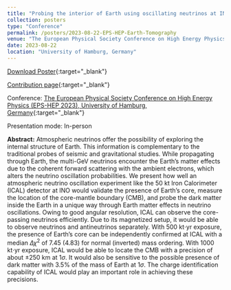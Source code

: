 ```yaml
---
title: "Probing the interior of Earth using oscillating neutrinos at INO-ICAL"
collection: posters
type: "Conference"
permalink: /posters/2023-08-22-EPS-HEP-Earth-Tomography
venue: "The European Physical Society Conference on High Energy Physics (EPS-HEP 2023)"
date: 2023-08-22
location: "University of Hamburg, Germany"
---
```


[Download Poster](https://indico.desy.de/event/34916/contributions/147128/attachments/83826/110928/Poster_EPS_HEP_Anil_Kumar.pdf){:target="_blank"}

[Contribution page](https://indico.desy.de/event/34916/contributions/147128/){:target="_blank"}

Conference: [The European Physical Society Conference on High Energy Physics (EPS-HEP 2023), University of Hamburg, Germany](https://www.eps-hep2023.eu/){:target="_blank"}

Presentation mode: In-person

**Abstract:** Atmospheric neutrinos offer the possibility of exploring the internal structure of Earth. This information is complementary to the traditional probes of seismic and gravitational studies. While propagating through Earth, the multi-GeV neutrinos encounter the Earth’s matter effects due to the coherent forward scattering with the ambient electrons, which alters the neutrino oscillation probabilities. We present how well an atmospheric neutrino oscillation experiment like the 50 kt Iron Calorimeter (ICAL) detector at INO would validate the presence of Earth’s core, measure the location of the core-mantle boundary (CMB), and probe the dark matter inside the Earth in a unique way through Earth matter effects in neutrino oscillations. Owing to good angular resolution, ICAL can observe the core-passing neutrinos efficiently. Due to its magnetized setup, it would be able to observe neutrinos and antineutrinos separately. With 500 kt$\cdot$yr exposure, the presence of Earth’s core can be independently confirmed at ICAL with a median $\Delta\chi^2$ of 7.45 (4.83) for normal (inverted) mass ordering. With 1000 kt$\cdot$yr exposure, ICAL would be able to locate the CMB with a precision of about $\pm 250$ km at $1\sigma$. It would also be sensitive to the possible presence of dark matter with 3.5% of the mass of Earth at $1\sigma$. The charge identification capability of ICAL would play an important role in achieving these precisions.